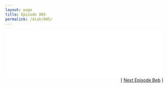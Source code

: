 ```yaml
---
layout: page
title: Episode 005
permalink: /diah/005/
---
```


<iframe allowfullscreen="true" frameborder="0" style="width:100%;" marginheight="0" marginwidth="0" mozallowfullscreen="true" scrolling="NO" src="//gdriveplayer.us/embed2.php?link=apzyNQLoVPMgrhvb9k813gcZPBgogrm4l4wWCDPDiquqFhFbALUdmE0RazpEVXeF%252F81DQTytXlK0dWO9UboUtHLzJ%252FyR6f1cpykP2oT2a9B9s2BrBQkCnmFke6SI6ZiM%252FJhpmJ9VMlwPcATclZZ5fuesqWjHXXo1yNV4P825Q0pn2v8RcIpyAp43WgWs6daaod4%252B%252F%252B%252FabedL9P94j10T0V&amp;no_adult=yes" webkitallowfullscreen="true"></iframe>

<div align="right">[ <a href="/diah/006/">Next Episode Beb</a> ]</div>

